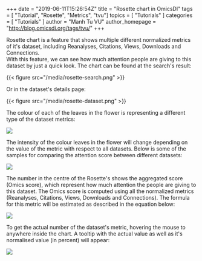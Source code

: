 +++
date = "2019-06-11T15:26:54Z"
title = "Rosette chart in OmicsDI"
tags        = [ "Tutorial", "Rosette", "Metrics", "tvu"]
topics      = [ "Tutorials" ]
categories  = [ "Tutorials" ]
author = "Manh Tu VU"
author_homepage =  "http://blog.omicsdi.org/tags/tvu/"
+++

Rosette chart is a feature that shows multiple different normalized metrics of it's dataset, including Reanalyses, Citations, Views, Downloads and Connections.\
With this feature, we can see how much attention people are giving to this dataset by just a quick look. The chart can be found at the search's result:

{{< figure src="/media/rosette-search.png" >}}

Or in the dataset's details page:

{{< figure src="/media/rosette-dataset.png" >}}

The colour of each of the leaves in the flower is representing a different type of the dataset metrics:

<img src="/media/rosette-describe.png">

The intensity of the colour leaves in the flower will change depending on the value of the metric with respect to all datasets. Below is some of the samples for comparing the attention score between different datasets:

<img src="/media/rosette-samples.png">

The number in the centre of the Rosette's shows the aggregated score (Omics score), which represent how much attention the people are giving to this dataset. The Omics score is computed using all the normalized metrics
(Reanalyses, Citations, Views, Downloads and Connections). The formula for this metric will be estimated as described in the equation below:

<img src="/media/omics-score.png">

To get the actual number of the dataset's metric, hovering the mouse to anywhere inside the chart. A tooltip with the actual value as well as it's normalised value (in percent) will appear:

<img src="/media/rosette.png">